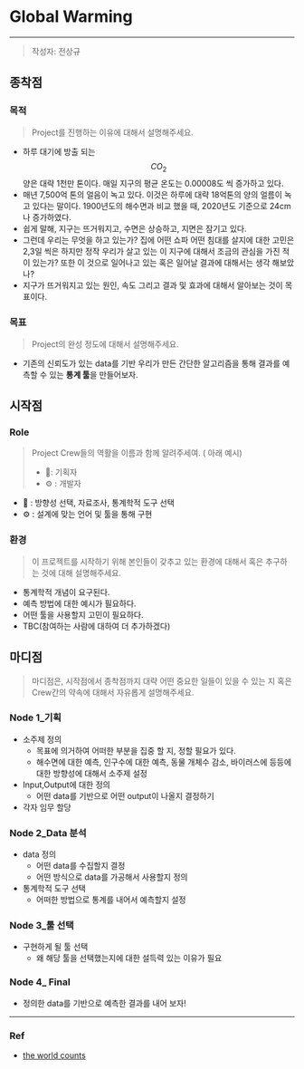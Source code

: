 



# Global Warming

---

> 작성자: 전상규

## 종착점

### 목적

> Project를 진행하는 이유에 대해서 설명해주세요.

* 하루 대기에 방출 되는 $$CO_2$$ 양은 대략 1천만 톤이다. 매일 지구의 평균 온도는 0.00008도 씩 증가하고 있다.
* 매년 7,500억 톤의 얼음이 녹고 있다. 이것은  하루에 대략 18억톤의 양의 얼름이 녹고 있다는 말이다. 1900년도의 해수면과 비교 했을 때, 2020년도 기준으로 24cm나 증가하였다.
* 쉽게 말해, 지구는 뜨거워지고, 수면은 상승하고, 지면은 잠기고 있다.
* 그런데 우리는 무엇을 하고 있는가? 집에 어떤 쇼파 어떤 침대를 살지에 대한 고민은 2,3일 씩은 하지만 정작 우리가 살고 있는 이 지구에 대해서 조금의 관심을 가진 적이 있는가?  또한 이 것으로 일어나고 있는 혹은 일어날 결과에 대해서는 생각 해보았나?
* 지구가 뜨거워지고 있는 원인, 속도 그리고 결과 및 효과에 대해서 알아보는 것이 목표이다.

### 목표

> Project의 완성 정도에 대해서 설명해주세요.

* 기존의 신뢰도가 있는 data를 기반 우리가 만든 간단한 알고리즘을 통해 결과를 예측할 수 있는 **통계 툴**을 만들어보자.

## 시작점

### Role

> Project Crew들의 역활을 이름과 함께 알려주세여. ( 아래 예시)
>
> * :telescope:: 기획자
> * :gear: : 개발자

* :telescope: : 방향성 선택, 자료조사, 통계학적 도구 선택
* :gear: : 설계에 맞는 언어 및 툴을 통해 구현

### 환경 

> 이 프로젝트를 시작하기 위해 본인들이 갖추고 있는 환경에 대해서  혹은 추구하는 것에 대해 설명해주세요.

* 통계학적 개념이 요구된다.
* 예측 방법에 대한 예시가 필요하다.
* 어떤 툴을 사용할지 고민이 필요하다.
* TBC(참여하는 사람에 대하여 더 추가하겠다)

## 마디점

> 마디점은, 시작점에서 종착점까지 대략 어떤 중요한 일들이 있을 수 있는 지 혹은 Crew간의 약속에 대해서 자유롭게 설명해주세요.

### Node 1_기획

* 소주제 정의
  * 목표에 의거하여 어떠한 부분을 집중 할 지, 정할 필요가 있다.
  * 해수면에 대한 예측, 인구수에 대한 예측, 동물 개체수 감소, 바이러스에  등등에 대한 방향성에 대해서 소주제 설정
* Input,Output에 대한 정의
  * 어떤 data를 기반으로 어떤 output이 나올지 결정하기
* 각자 임무 할당

### Node 2_Data 분석

* data 정의
  * 어떤 data를 수집할지 결정
  * 어떤 방식으로 data를 가공해서 사용할지 정의
* 통계학적 도구 선택
  * 어떠한 방법으로 통계를 내어서 예측할지 설정

### Node 3_툴 선택

* 구현하게 될 툴 선택
  * 왜 해당 툴을 선택했는지에 대한 설득력 있는 이유가 필요

### Node 4_ Final

* 정의한 data를 기반으로 예측한 결과를 내어 보자!



---

### Ref

* [the world counts](https://www.theworldcounts.com/)


